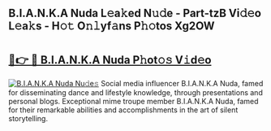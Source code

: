 ## B.I.A.N.K.A Nuda L𝚎a𝚔ed N𝚞𝚍e - Part-tzB Vi𝚍𝚎o L𝚎a𝚔s - H𝚘𝚝 O𝚗𝚕yf𝚊ns P𝚑𝚘tos Xg2OW

# <h2><a href="http://kf7voyn.oniu.top/?m=B.I.A.N.K.A+Nuda">🔗👉 🔴 B.I.A.N.K.A Nuda P𝚑ot𝚘𝚜 V𝚒d𝚎o</a></h2>

[![B.I.A.N.K.A Nuda Nu𝚍e𝚜](https://i.imgur.com/0qMVB7G.gif)](http://kf7voyn.oniu.top/?m=B.I.A.N.K.A+Nuda)
Social media influencer B.I.A.N.K.A Nuda, famed for disseminating dance and lifestyle knowledge, through presentations and personal blogs. Exceptional mime troupe member B.I.A.N.K.A Nuda, famed for their remarkable abilities and accomplishments in the art of silent storytelling.  
